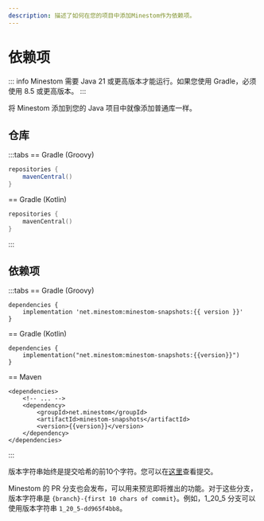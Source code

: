 ```yaml
---
description: 描述了如何在您的项目中添加Minestom作为依赖项。
---
```


<script setup>
import axios from "axios";
import { ref, onMounted } from 'vue'

const version = ref("<--version-->");

const fetchVersion = async () => {
  try {
    const response = await axios.get("/api/latest-version");
    const ver = response.data.latestVersion;
    if (ver != null) {
      version.value = ver;
    }
  } catch (error) {
    console.error("Error fetching libraries:", error);
  }
}

onMounted(() => {
  fetchVersion();
});
</script>

# 依赖项

::: info
Minestom 需要 Java 21 或更高版本才能运行。如果您使用 Gradle，必须使用 8.5 或更高版本。
:::

将 Minestom 添加到您的 Java 项目中就像添加普通库一样。

## 仓库

:::tabs
== Gradle (Groovy)

```groovy
repositories {
    mavenCentral()
}
```

== Gradle (Kotlin)

```kotlin
repositories {
    mavenCentral()
}
```

:::

## 依赖项

:::tabs
== Gradle (Groovy)

```groovy-vue
dependencies {
    implementation 'net.minestom:minestom-snapshots:{{ version }}'
}
```

== Gradle (Kotlin)

```kotlin-vue
dependencies {
    implementation("net.minestom:minestom-snapshots:{{version}}")
}
```

== Maven

```xml-vue
<dependencies>
    <!-- ... -->
    <dependency>
        <groupId>net.minestom</groupId>
        <artifactId>minestom-snapshots</artifactId>
        <version>{{version}}</version>
    </dependency>
</dependencies>
```

:::

版本字符串始终是提交哈希的前10个字符。您可以在[这里](https://github.com/Minestom/Minestom/commits/master/)查看提交。

Minestom 的 PR 分支也会发布，可以用来预览即将推出的功能。对于这些分支，版本字符串是 `{branch}-{first 10 chars of commit}`。例如，1_20_5 分支可以使用版本字符串 `1_20_5-dd965f4bb8`。